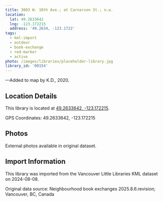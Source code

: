 ```yaml
---
title: 3003 W. 10th Ave.; at Carnarvon St.; n.w.
location:
  lat: 49.2633642
  lng: -123.172215
  address: '49.2634, -123.1722'
tags:
  - kml-import
  - outdoor
  - book-exchange
  - red-marker
  - active
photo: /images/libraries/placeholder-library.jpg
library_id: '00154'
---
```

—Added to map by K.D., 2020.

## Location Details

This library is located at [49.2633642, -123.172215](https://www.google.com/maps?q=49.2633642,-123.172215).

GPS Coordinates: 49.2633642, -123.172215

## Photos

External photos available in original dataset.

## Import Information

This library was imported from the Vancouver Little Libraries KML dataset on 2024-08-08.

Original data source: Neighbourhood book exchanges 2025.8.6.revision; Vancouver, BC, Canada
